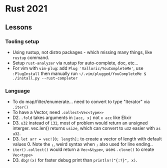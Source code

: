 # Rust 2021

## Lessons
### Tooling setup
- Using rustup, not distro packages - which missing many things, like `rustup` command.
- Setup `rust-analyzer` via rustup for auto-complete, doc, etc...
- For vim with `vim-plug`: add `Plug 'Valloric/YouCompleteMe'`, use `:PlugInstall` then manually run
  `~/.vim/plugged/YouCompleteMe $ ./install.py --rust-completer`

### Language
- To do map/filter/enumerate... need to convert to type "Iterator" via `.iter()`
- To have a Vector, need `.collect<Vec<type>>`
- D2. `.fold` takes arguments in `|acc, x|` not `x acc` like Elixir
- D3. `u32` instead of `i32`, most of problem would return an unsigned interger.
  vec.len() returns `usize`, which can convert to `u32` easier with `as u32`.
- D3. `let arr = vec![0; length];` to create a vector of length with default values 0. Note the `;`, weird syntax when `;` also used for line ending..
- `iter().collect()` would return a `Vec<&type>`, uses `.clone()` to create `Vec<type>`
- D3. `dbg!(x)` for faster debug print than `println!("{:?}", x)`.
